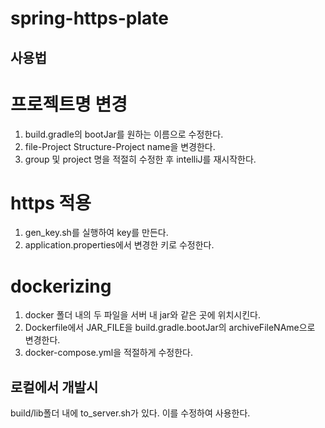# spring-https-plate

## 사용법
# 프로젝트명 변경
1. build.gradle의 bootJar를 원하는 이름으로 수정한다.
2. file-Project Structure-Project name을 변경한다.
3. group 및 project 명을 적절히 수정한 후 intelliJ를 재시작한다.

# https 적용
1. gen_key.sh를 실행하여 key를 만든다.
2. application.properties에서 변경한 키로 수정한다.

# dockerizing
1. docker 폴더 내의 두 파일을 서버 내 jar와 같은 곳에 위치시킨다.
2. Dockerfile에서 JAR_FILE을 build.gradle.bootJar의 archiveFileNAme으로 변경한다.
3. docker-compose.yml을 적절하게 수정한다.

## 로컬에서 개발시
build/lib폴더 내에 to_server.sh가 있다.
이를 수정하여 사용한다.
